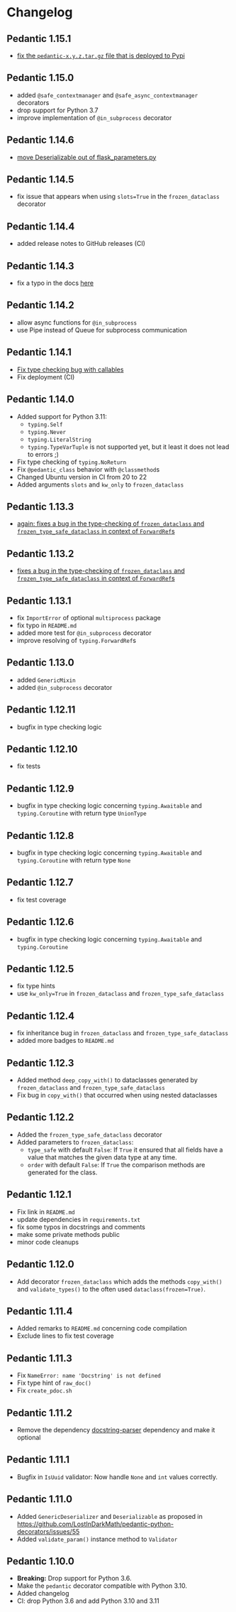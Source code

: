 # Changelog
## Pedantic 1.15.1
- [fix the `pedantic-x.y.z.tar.gz` file that is deployed to Pypi](https://github.com/LostInDarkMath/pedantic-python-decorators/issues/89)

## Pedantic 1.15.0
- added `@safe_contextmanager` and `@safe_async_contextmanager` decorators
- drop support for Python 3.7
- improve implementation of `@in_subprocess` decorator

## Pedantic 1.14.6
- [move Deserializable out of flask_parameters.py](https://github.com/LostInDarkMath/pedantic-python-decorators/issues/86)

## Pedantic 1.14.5
- fix issue that appears when using `slots=True` in the `frozen_dataclass` decorator

## Pedantic 1.14.4
- added release notes to GitHub releases (CI)

## Pedantic 1.14.3
- fix a typo in the docs [here](https://github.com/LostInDarkMath/pedantic-python-decorators/pull/79)

## Pedantic 1.14.2
- allow async functions for `@in_subprocess`
- use Pipe instead of Queue for subprocess communication

## Pedantic 1.14.1
- [Fix type checking bug with callables](https://github.com/LostInDarkMath/pedantic-python-decorators/issues/74)
- Fix deployment (CI)

## Pedantic 1.14.0
- Added support for Python 3.11:
  - `typing.Self`
  - `typing.Never`
  - `typing.LiteralString`
  - `typing.TypeVarTuple` is not supported yet, but it least it does not lead to errors ;)
- Fix type checking of `typing.NoReturn`
- Fix `@pedantic_class` behavior with `@classmethod`s
- Changed Ubuntu version in CI from 20 to 22
- Added arguments `slots` and `kw_only` to `frozen_dataclass`

## Pedantic 1.13.3
- [again: fixes a bug in the type-checking of `frozen_dataclass` and `frozen_type_safe_dataclass` in context of `ForwardRef`s](https://github.com/LostInDarkMath/pedantic-python-decorators/issues/72) 

## Pedantic 1.13.2
- [fixes a bug in the type-checking of `frozen_dataclass` and `frozen_type_safe_dataclass` in context of `ForwardRef`s](https://github.com/LostInDarkMath/pedantic-python-decorators/issues/72)

## Pedantic 1.13.1
- fix `ImportError` of optional `multiprocess` package
- fix typo in `README.md`
- added more test for `@in_subprocess` decorator
- improve resolving of `typing.ForwardRef`s

## Pedantic 1.13.0
- added `GenericMixin`
- added `@in_subprocess` decorator

## Pedantic 1.12.11
- bugfix in type checking logic 

## Pedantic 1.12.10
- fix tests

## Pedantic 1.12.9
- bugfix in type checking logic concerning `typing.Awaitable` and `typing.Coroutine` with return type `UnionType`

## Pedantic 1.12.8
- bugfix in type checking logic concerning `typing.Awaitable` and `typing.Coroutine` with return type `None`

## Pedantic 1.12.7
- fix test coverage

## Pedantic 1.12.6
- bugfix in type checking logic concerning `typing.Awaitable` and `typing.Coroutine`

## Pedantic 1.12.5
- fix type hints
- use `kw_only=True` in `frozen_dataclass` and `frozen_type_safe_dataclass`

## Pedantic 1.12.4
- fix inheritance bug in `frozen_dataclass` and `frozen_type_safe_dataclass`
- added more badges to `README.md`

## Pedantic 1.12.3
- Added method `deep_copy_with()` to dataclasses generated by `frozen_dataclass` and `frozen_type_safe_dataclass`
- Fix bug in `copy_with()` that occurred when using nested dataclasses

## Pedantic 1.12.2
- Added the `frozen_type_safe_dataclass` decorator
- Added parameters to `frozen_dataclass`:
  - `type_safe` with default `False`: If `True` it ensured that all fields have a value that matches the given data type at any time.
  - `order` with default `False`: If `True` the comparison methods are generated for the class.

## Pedantic 1.12.1
- Fix link in `README.md`
- update dependencies in `requirements.txt`
- fix some typos in docstrings and comments
- make some private methods public
- minor code cleanups

## Pedantic 1.12.0
- Add decorator `frozen_dataclass` which adds the methods `copy_with()` and `validate_types()` to the often used `dataclass(frozen=True)`. 

## Pedantic 1.11.4
- Added remarks to `README.md` concerning code compilation
- Exclude lines to fix test coverage

## Pedantic 1.11.3
- Fix `NameError: name 'Docstring' is not defined`
- Fix type hint of `raw_doc()`
- Fix `create_pdoc.sh`

## Pedantic 1.11.2
- Remove the dependency [docstring-parser](https://github.com/rr-/docstring_parser) dependency and make it optional

## Pedantic 1.11.1
- Bugfix in `IsUuid` validator: Now handle `None` and `int` values correctly.

## Pedantic 1.11.0
- Added `GenericDeserializer` and `Deserializable` as proposed in https://github.com/LostInDarkMath/pedantic-python-decorators/issues/55
- Added `validate_param()` instance method to `Validator`

## Pedantic 1.10.0
- **Breaking:** Drop support for Python 3.6.
- Make the `pedantic` decorator compatible with Python 3.10.
- Added changelog
- CI: drop Python 3.6 and add Python 3.10 and 3.11
